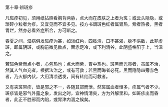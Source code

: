 第十章·辨斑疹

凡斑疹初见，须用纸拈照看胸背两胁，点大而在皮肤之上者为斑；或云头隐隐，或琐碎小粒者为疹。又宜见而不宜多见。按方书谓斑色红者属胃热，紫者热极，黑者胃烂，然亦必看外症所合，方可断之。

春夏之间，湿病俱发斑疹为甚，如淡红色，四肢清，口不甚渴，脉不洪数，此非虚斑，即属阴斑，或胸前微见数点，面赤足冷，或下利清谷，此阴盛格阳于上，当温之。

若斑色紫而点小者，心包热也；点大而紫，胃中热也。斑黑而光亮者，虽属不治，然其人气血充者，根据法治之，或有可救；若黑而晦者必死。黑而隐隐四旁赤色者，乃火郁内伏，大用清凉透发，间有转红而可救者。

又有夹斑带疹，皆是邪之不一，各随其部而泄。然斑属血者恒多，疹属气者不少。斑疹皆是邪气外露之象，发出之时，宜神情清爽，方为外解里和。如斑疹出而昏者，此正不胜邪而内陷，或胃津内涸之候矣。

